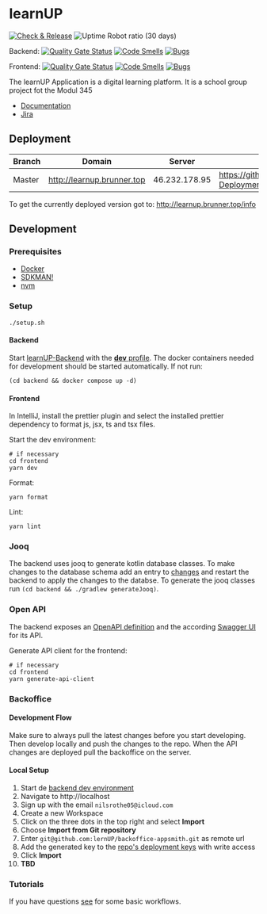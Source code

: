 # learnUP

[![Check & Release](https://github.com/lernUP/learnUP/actions/workflows/check-and-release.yml/badge.svg)](https://github.com/lernUP/learnUP/actions/workflows/check-and-release.yml)
![Uptime Robot ratio (30 days)](https://img.shields.io/uptimerobot/ratio/30/m796586558-f9a88c47069e786ed216bd8d)

Backend:
[![Quality Gate Status](https://sonarcloud.io/api/project_badges/measure?project=learnUP_backend&metric=alert_status)](https://sonarcloud.io/summary/new_code?id=learnUP_backend)
[![Code Smells](https://sonarcloud.io/api/project_badges/measure?project=learnUP_backend&metric=code_smells)](https://sonarcloud.io/summary/new_code?id=learnUP_backend)
[![Bugs](https://sonarcloud.io/api/project_badges/measure?project=learnUP_backend&metric=bugs)](https://sonarcloud.io/summary/new_code?id=learnUP_backend)

Frontend:
[![Quality Gate Status](https://sonarcloud.io/api/project_badges/measure?project=learnUP_frontend&metric=alert_status)](https://sonarcloud.io/summary/new_code?id=learnUP_frontend)
[![Code Smells](https://sonarcloud.io/api/project_badges/measure?project=learnUP_frontend&metric=code_smells)](https://sonarcloud.io/summary/new_code?id=learnUP_frontend)
[![Bugs](https://sonarcloud.io/api/project_badges/measure?project=learnUP_frontend&metric=bugs)](https://sonarcloud.io/summary/new_code?id=learnUP_frontend)

The learnUP Application is a digital learning platform. It is a school group project fot the Modul 345 
- [Documentation](./doc/architecture/README.md)
- [Jira](https://v7bauma.atlassian.net/jira/software/projects/LERN/boards/2/backlog)

## Deployment

| Branch | Domain                     | Server        | Repo                                         |
|--------|----------------------------|---------------|----------------------------------------------|
| Master | http://learnup.brunner.top | 46.232.178.95 | https://github.com/lernUP/learnUP-Deployment |

To get the currently deployed version got to: http://learnup.brunner.top/info

## Development

### Prerequisites
* [Docker](https://docs.docker.com/desktop/install/mac-install/)
* [SDKMAN!](https://sdkman.io/install)
* [nvm](https://github.com/nvm-sh/nvm)

### Setup

```shell
./setup.sh
```

#### Backend

Start [learnUP-Backend](./backend/src/main/kotlin/ch/learnup/backend/BackendApplication.kt)
with the [**dev** profile](./.run/learnUP-Backend%20dev.run.xml).
The docker containers needed for development should be started automatically. If not run:

```shell
(cd backend && docker compose up -d)
```

#### Frontend

In IntelliJ, install the prettier plugin and select the installed prettier dependency to format js, jsx, ts and tsx files.

Start the dev environment:

```shell
# if necessary
cd frontend 
yarn dev
```

Format:

```shell
yarn format
```

Lint:

```shell
yarn lint
```

### Jooq

The backend uses jooq to generate kotlin database classes.
To make changes to the database schema add an entry to [changes](./backend/src/main/resources/db/changelog/changes) and restart the backend to apply the changes to the databse.
To generate the jooq classes run `(cd backend && ./gradlew generateJooq)`.

### Open API

The backend exposes an [OpenAPI definition](http://localhost:8080/openapi/v3/api-docs) and the according [Swagger UI](http://localhost:3005/api/swagger-ui/index.html) for its API.

Generate API client for the frontend:
```shell
# if necessary
cd frontend
yarn generate-api-client
```

### Backoffice

#### Development Flow

Make sure to always pull the latest changes before you start developing. Then develop locally and push the changes to the repo.
When the API changes are deployed pull the backoffice on the server.

#### Local Setup

1. Start de [backend dev environment](#backend)
2. Navigate to http://localhost
3. Sign up with the email `nilsrothe05@icloud.com`
4. Create a new Workspace
5. Click on the three dots in the top right and select **Import**
6. Choose **Import from Git repository**
7. Enter `git@github.com:lernUP/backoffice-appsmith.git` as remote url
8. Add the generated key to the [repo's deployment keys](https://github.com/lernUP/backoffice-appsmith/settings/keys) with write access
9. Click **Import**
10. **TBD**

### Tutorials

If you have questions [see](./doc/tutorials) for some basic workflows.


